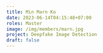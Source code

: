 ```yaml
---
title: Min Marn Ko
date: 2023-06-14T04:15:48+07:00
roles: Master
image: /img/members/marn.jpg
project: Deepfake Image Detection
draft: false
---
```


